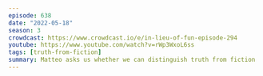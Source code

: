```yaml
---
episode: 638
date: "2022-05-18"
season: 3
crowdcast: https://www.crowdcast.io/e/in-lieu-of-fun-episode-294
youtube: https://www.youtube.com/watch?v=rWp3WxoL6ss
tags: [truth-from-fiction]
summary: Matteo asks us whether we can distinguish truth from fiction
---
```

